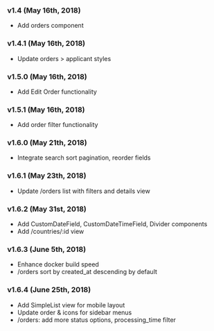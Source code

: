 ### v1.4 (May 16th, 2018)
- Add orders component

### v1.4.1 (May 16th, 2018)
- Update orders > applicant styles

### v1.5.0 (May 16th, 2018)
- Add Edit Order functionality

### v1.5.1 (May 16th, 2018)
- Add order filter functionality

### v1.6.0 (May 21th, 2018)
- Integrate search sort pagination, reorder fields

### v1.6.1 (May 23th, 2018)
- Update /orders list with filters and details view

### v1.6.2 (May 31st, 2018)
- Add CustomDateField, CustomDateTimeField, Divider components
- Add /countries/:id view

### v1.6.3 (June 5th, 2018)
- Enhance docker build speed
- /orders sort by created_at descending by default

### v1.6.4 (June 25th, 2018)
- Add SimpleList view for mobile layout
- Update order & icons for sidebar menus
- /orders: add more status options, processing_time filter
